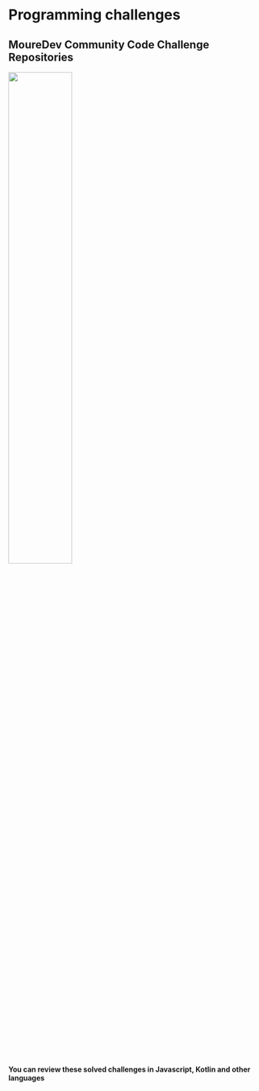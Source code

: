 # Programming challenges

## MoureDev Community Code Challenge Repositories

<a><img src="[![javascript.gif](https://i.postimg.cc/J0qyZWwt/javascript.gif)](https://postimg.cc/6485xgpN)" style="height: 50%; width:50%;"/></a>

#### You can review these solved challenges in Javascript, Kotlin and other languages